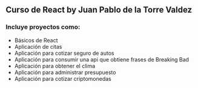 ## Curso de React by Juan Pablo de la Torre Valdez

### Incluye proyectos como:

- Básicos de React
- Aplicación de citas
- Aplicación para cotizar seguro de autos
- Aplicación para consumir una api que obtiene frases de Breaking Bad
- Aplicación para obtener el clima
- Aplicación para administrar presupuesto
- Aplicación para cotizar criptomonedas